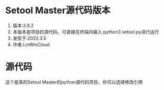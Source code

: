 # Setool Master源代码版本
1. 版本:2.6.2
2. 本版本是项目的源代码，可直接在终端内输入:python3 setool.py进行运行
3. 发型于:2022.3.5
4. 作者:LinWInCloud

# 源代码
这个是真的Setool Master的python源代码项目，你可以选择修改引用
